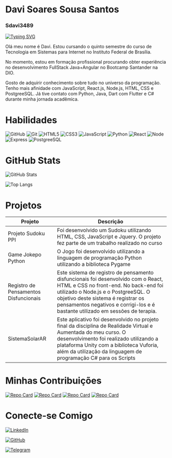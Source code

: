 # Davi Soares Sousa Santos
### Sdavi3489
[![Typing SVG](https://readme-typing-svg.herokuapp.com?font=Fira+Code&pause=1000&color=0C850E&background=000000&width=435&lines=%24+echo+%22Ol%C3%A1+meu+nome+%C3%A9+Davi!%22)](https://git.io/typing-svg)

Olá meu nome é Davi. Estou cursando o quinto semestre do curso de Tecnologia em Sistemas para Internet no Instituto Federal de Brasília.

No momento, estou em formação profissional procurando obter experiência no desenvolvimento FullStack Java+Angular no Bootcamp Santander na DIO.

Gosto de adquirir conhecimento sobre tudo no universo da programação. Tenho mais afinidade com JavaScript, React.js, Node.js, HTML, CSS e PostgreeSQL. Já tive contato com Python, Java, Dart com Flutter e C# durante minha jornada acadêmica.

# Habilidades
![GitHub](https://img.shields.io/badge/GitHub-100000?style=for-the-badge&logo=github&logoColor=white)
![Git](https://img.shields.io/badge/GIT-E44C30?style=for-the-badge&logo=git&logoColor=white)
![HTML5](https://img.shields.io/badge/HTML5-000?style=for-the-badge&logo=html5)
![CSS3](https://img.shields.io/badge/CSS3-000?style=for-the-badge&logo=css3&logoColor=264CE4)
![JavaScript](https://img.shields.io/badge/JavaScript-000?style=for-the-badge&logo=javascript)
![Python](https://img.shields.io/badge/Python-000?style=for-the-badge&logo=python)
![React](https://img.shields.io/badge/React-000?style=for-the-badge&logo=react)
![Node](https://img.shields.io/badge/Node.js-43853D?style=for-the-badge&logo=node.js&logoColor=white)
![Express](https://img.shields.io/badge/Express.js-404D59?style=for-the-badge)
![PostgreeSQL](https://img.shields.io/badge/PostgreSQL-316192?style=for-the-badge&logo=postgresql&logoColor=white)


# GitHub Stats
![GitHub Stats](https://github-readme-stats.vercel.app/api?username=Sdavi3489&theme=transparent&bg_color=000&border_color=30A3DC&show_icons=true&icon_color=30A3DC&title_color=E94D5F&text_color=FFF)

![Top Langs](https://github-readme-stats-git-masterrstaa-rickstaa.vercel.app/api/top-langs/?username=Sdavi3489&layout=compact&bg_color=000&border_color=30A3DC&title_color=E94D5F&text_color=FFF)


# Projetos
|Projeto|Descrição|
|-------|---------|
|Projeto Sudoku PPI|Foi desenvolvido um Sudoku utilizando HTML, CSS, JavaScript e Jquery. O projeto fez parte de um trabalho realizado no curso|
|Game Jokepo Python|O Jogo foi desenvolvido utilizando a linguagem de programação Python utilizando a biblioteca Pygame|
|Registro de Pensamentos Disfuncionais|Este sistema de registro de pensamento disfuncionais foi desenvolvido com o React, HTML e CSS no front-end. No back-end foi utilizado o Node.js e o PostgreeSQL. O objetivo deste sistema é registrar os pensamentos negativos e corrigi-los e é bastante utilizado em sessões de terapia.|
|SistemaSolarAR|Este aplicativo foi desenvolvido no projeto final da disciplina de Realidade Virtual e Aumentada do meu curso. O desenvolvimento foi realizado utilizando a plataforma Unity com a biblioteca Vuforia, além da utilização da linguagem de programação C# para os Scripts|

# Minhas Contribuições
[![Repo Card](https://github-readme-stats.vercel.app/api/pin/?username=Sdavi3489&repo=dio-lab-open-source&bg_color=000&border_color=30A3DC&show_icons=true&icon_color=30A3DC&title_color=E94D5F&text_color=FFF)](https://github.com/Sdavi3489/dio-lab-open-source)
[![Repo Card](https://github-readme-stats.vercel.app/api/pin/?username=Sdavi3489&repo=dio-lab-open-source&bg_color=000&border_color=30A3DC&show_icons=true&icon_color=30A3DC&title_color=E94D5F&text_color=FFF)](https://github.com/Sdavi3489/js-developer-pokedex)
[![Repo Card](https://github-readme-stats.vercel.app/api/pin/?username=Sdavi3489&repo=dio-lab-open-source&bg_color=000&border_color=30A3DC&show_icons=true&icon_color=30A3DC&title_color=E94D5F&text_color=FFF)](https://github.com/Sdavi3489/SistemaSolar3D-AR)
[![Repo Card](https://github-readme-stats.vercel.app/api/pin/?username=Sdavi3489&repo=dio-lab-open-source&bg_color=000&border_color=30A3DC&show_icons=true&icon_color=30A3DC&title_color=E94D5F&text_color=FFF)](https://github.com/Sdavi3489/registro_pensamentos_disfuncionais)

# Conecte-se Comigo
[![LinkedIn](https://img.shields.io/badge/LinkedIn-000?style=for-the-badge&logo=linkedin&logoColor=0E76A8)](https://www.linkedin.com/in/davi-soares-aa3761289/)

[![GitHub](https://img.shields.io/badge/GitHub-100000?style=for-the-badge&logo=github&logoColor=white)](https://github.com/Sdavi3489)

[![Telegram](https://img.shields.io/badge/Telegram-2CA5E0?style=for-the-badge&logo=telegram&logoColor=white)](https://t.me/sdavi3489)
